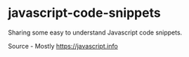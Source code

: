 # javascript-code-snippets

Sharing some easy to understand Javascript code snippets.  

Source - Mostly https://javascript.info
